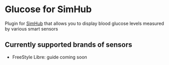 # Glucose for SimHub

Plugin for [SimHub](https://www.simhubdash.com/) that allows you to display blood glucose levels measured by various smart sensors

## Currently supported brands of sensors
- FreeStyle Libre: guide coming soon